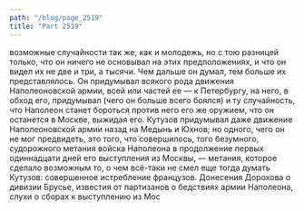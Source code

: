 ```yaml
---
path: "/blog/page_2519"
title: "Part 2519"
---
```


 возможные случайности так же, как и молодежь, но с тою разницей только, что он ничего не основывал на этих предположениях, и что он видел их не две и три, а тысячи. Чем дальше он думал, тем больше их представлялось. Он придумывал всякого рода движения Наполеоновской армии, всей или частей ее — к Петербургу, на него, в обход его, придумывал (чего он больше всего боялся) и ту случайность, что Наполеон станет бороться против него его же оружием, что он останется в Москве, выжидая его. Кутузов придумывал даже движение Наполеоновской армии назад на Медынь и Юхнов; но одного, чего он не мог предвидеть, это того, что̀ совершилось, того безумного, судорожного метания войска Наполеона в продолжение первых одиннадцати дней его выступления из Москвы, — метания, которое сделало возможным то, о чем всё-таки не смел еще тогда думать Кутузов: совершенное истребление французов. Донесения Дорохова о дивизии Брусье, известия от партизанов о бедствиях армии Наполеона, слухи о сборах к выступлению из Мос
